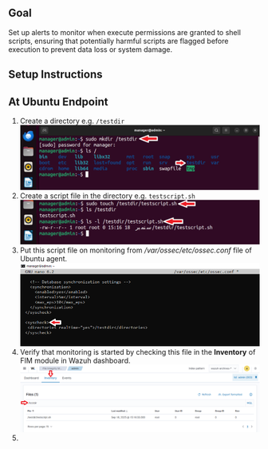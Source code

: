 ## Goal

Set up alerts to monitor when execute permissions are granted to shell scripts, ensuring that potentially harmful scripts are flagged before execution to prevent data loss or system damage.

## Setup Instructions 
## At Ubuntu Endpoint
1. Create a directory e.g. `/testdir`<br>
![Error](Alert-on-Execution-Permission-Grant-for-script-Files-in-Ubuntu-Screenshots/1.png)<br>
2. Create a script file in the directory e.g. `testscript.sh`<br>
![Error](Alert-on-Execution-Permission-Grant-for-script-Files-in-Ubuntu-Screenshots/2.png)<br>
3. Put this script file on monitoring from */var/ossec/etc/ossec.conf* file of Ubuntu agent.<br>
![Error](Alert-on-Execution-Permission-Grant-for-script-Files-in-Ubuntu-Screenshots/3.png)<br>
4. Verify that monitoring is started by checking this file in the **Inventory** of FIM module in Wazuh dashboard.<br> 
![Error](Alert-on-Execution-Permission-Grant-for-script-Files-in-Ubuntu-Screenshots/4.png)<br>
5. 
